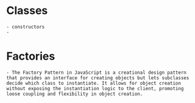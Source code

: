 # Classes
    - constructors
    - 
# Factories
    - The Factory Pattern in JavaScript is a creational design pattern that provides an interface for creating objects but lets subclasses decide which class to instantiate. It allows for object creation without exposing the instantiation logic to the client, promoting loose coupling and flexibility in object creation.